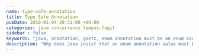 ```yaml
---
name: type-safe-annotation
title: Type Safe Annotation
pubDate: 2010-01-04 20:51:00 +00:00
categories: java concurrency tempus-fugit
sidebar : false
keywords: "java, annotation, goetz, enum annotation must be an enum constant"
description: "Why does Java insist that an enum annotation value must be an enum constant?"
---
```


<div>
    <script type="text/javascript">
    function trackOutboundLink(link, category, action) {

        try {
            _gaq.push(['_trackEvent', category , action]);
        } catch(err){}

        setTimeout(function() {
            document.location.href = link.href;
        }, 100);
    }
    </script>
</div>

A new year and another Java gripe! This time its annotations and the lack of anything useful by way of parameters. Implementing the Goetz annotations from <a href="http://amzn.to/TtEnWO" onClick="trackOutboundLink(this, 'Outbound Links', 'amazon.com'); return false;">Concurrency In Practice</a>, I wanted to include an enum as a parameter type. Kind of like this

``` java
public @interface GuardedBy {
   Type value();

   public enum Type { FIELD, CLASS; }
}
```
<!-- more -->

So far so good. I then wanted to somehow parameterise the enum constants themselves to give extra information.

``` java
public @interface GuardedBy {
   Type value();

   public enum Type {
      CLASS, FIELD;

      public static Type FIELD(String field) {
         return FIELD;
      }

      public static Type CLASS(String type) {
         return CLASS;
      }
   }
}
```
  
Here's where the trouble began.

Using the static constructor method is fine when I want to create an instance of a type but not when I want to annotate some method. For example,

    
``` java
@GuardedBy(GuardedBy.Type.CLASS("more info")) // javac cries
public void foo() {
   GuardedBy.Type type = GuardedBy.Type.CLASS("more info"); // fine
}
```
  
The compiler very quickly complains that the attribute value must be constant. Specifically,

    
    an enum annotation value must be an enum constant

  
To get round things, you can just create several attributes for the annotation. Rather than have a nice `CLASS` type which can optionally have a description, I was forced to have one attribute of type and another to capture the additional information.

    
``` java
public @interface GuardedBy {
   Type value();
   String details() default "";

   public enum Type { CLASS, FIELD; }
}
```
  
Shame on you Java! I'd love to know more about why things are like this, so if you can help, please post a comment.

  




